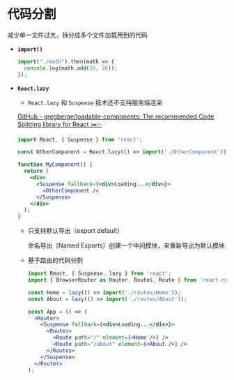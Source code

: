 # 代码分割

减少单一文件过大，拆分成多个文件加载用到的代码

- **`import()`**
    
    ```jsx
    import("./math").then(math => {
      console.log(math.add(16, 26));
    });
    ```
    
- **`React.lazy`**
    - `React.lazy` 和 `Suspense` 技术还不支持服务端渲染
    
    [GitHub - gregberge/loadable-components: The recommended Code Splitting library for React ✂️✨](https://github.com/gregberge/loadable-components)
    
    ```jsx
    import React, { Suspense } from 'react';
    
    const OtherComponent = React.lazy(() => import('./OtherComponent'));
    
    function MyComponent() {
      return (
        <div>
          <Suspense fallback={<div>Loading...</div>}>
            <OtherComponent />
          </Suspense>
        </div>
      );
    }
    ```
    
    - 只支持默认导出（export default）
        
        命名导出（Named Exports）创建一个中间模块，来重新导出为默认模块
        
    - 基于路由的代码分割
        
        ```jsx
        import React, { Suspense, lazy } from 'react';
        import { BrowserRouter as Router, Routes, Route } from 'react-router-dom';
        
        const Home = lazy(() => import('./routes/Home'));
        const About = lazy(() => import('./routes/About'));
        
        const App = () => (
          <Router>
            <Suspense fallback={<div>Loading...</div>}>
              <Routes>
                <Route path="/" element={<Home />} />
                <Route path="/about" element={<About />} />
              </Routes>
            </Suspense>
          </Router>
        );
        ```